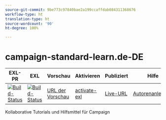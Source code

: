 ```yaml
---
source-git-commit: 9be773c97840bae2a199ccaffdab084311368676
workflow-type: ht
translation-type: ht
source-wordcount: '90'
ht-degree: 100%

---
```

# campaign-standard-learn.de-DE

| EXL-PR | EXL | Vorschau | Aktivieren | Publiziert | Hilfe |
|--- |--- |--- |--- |--- |--- |
| [![Build-Status](https://docs.ci.corp.adobe.com/view/exl-pr/job/campaign-standard-learn.en_pr-exl/badge/icon)](https://docs.ci.corp.adobe.com/view/exl-pr/job/campaign-standard-learn.en_pr-exl/lastBuild/) | [![Build-Status](https://docs.ci.corp.adobe.com/view/exl-pr/job/campaign-standard-learn.en_exl/lastBuild/badge/icon)](https://docs.ci.corp.adobe.com/view/exl-pr/job/campaign-standard-learn.en_exl/lastBuild/lastBuild) | [URL der Vorschau](https://experienceleague.corp.adobe.com/docs/campaign-standard-learn/tutorials/overview.html?lang=de) | [activate-exl](https://docs.ci.corp.adobe.com/job/activate-exl/build/) | [Live-URL](https://experienceleague.adobe.com/docs/campaign-standard-learn/tutorials/overview.html?lang=de) | [Autorenanleitung](https://experienceleague.adobe.com/docs/authoring-guide-exl/using/home.html?lang=de) |

Kollaborative Tutorials und Hilfsmittel für Campaign
